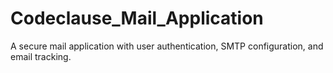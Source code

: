 # Codeclause_Mail_Application
A secure mail application with user authentication, SMTP configuration, and email tracking.
